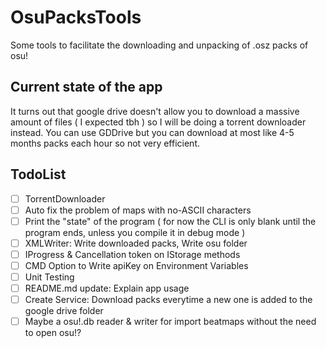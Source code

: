 # OsuPacksTools
Some tools to facilitate the downloading and unpacking of .osz packs of osu!

## Current state of the app
It turns out that google drive doesn't allow you to download a massive amount of files ( I expected tbh ) so I will be doing a torrent downloader instead.
You can use GDDrive but you can download at most like 4-5 months packs each hour so not very efficient.

## TodoList
- [ ] TorrentDownloader<br />
- [ ] Auto fix the problem of maps with no-ASCII characters<br />
- [ ] Print the "state" of the program ( for now the CLI is only blank until the program ends, unless you compile it in debug mode )<br />
- [ ] XMLWriter: Write downloaded packs, Write osu folder<br />
- [ ] IProgress & Cancellation token on IStorage methods <br />
- [ ] CMD Option to Write apiKey on Environment Variables<br />
- [ ] Unit Testing<br />
- [ ] README.md update: Explain app usage<br />
- [ ] Create Service: Download packs everytime a new one is added to the google drive folder<br />
- [ ] Maybe a osu!.db reader & writer for import beatmaps without the need to open osu!?<br />
